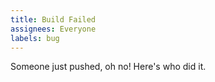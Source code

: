 ```yaml
---
title: Build Failed
assignees: Everyone
labels: bug
---
```

Someone just pushed, oh no! Here's who did it.
